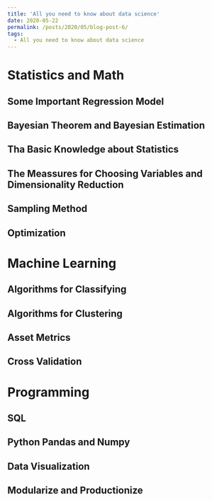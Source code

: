 ```yaml
---
title: 'All you need to know about data science'
date: 2020-05-22
permalink: /posts/2020/05/blog-post-6/
tags:
  - All you need to know about data science
---
```


# Statistics and Math
## Some Important Regression Model
## Bayesian Theorem and Bayesian Estimation
## Tha Basic Knowledge about Statistics
## The Meassures for Choosing Variables and Dimensionality Reduction
## Sampling Method
## Optimization




# Machine Learning
## Algorithms for Classifying
## Algorithms for Clustering
## Asset Metrics
## Cross Validation




# Programming
## SQL
## Python Pandas and Numpy
## Data Visualization
## Modularize and Productionize
